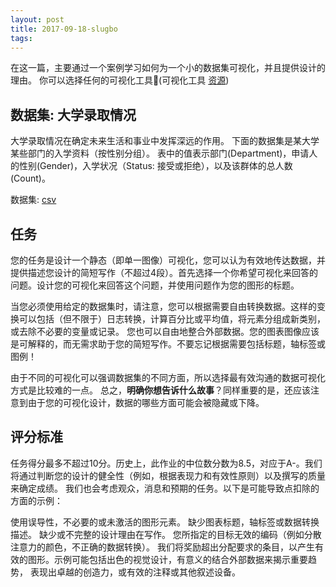 ```yaml
---
layout: post
title: 2017-09-18-slugbo
tags:
---
```


在这一篇，主要通过一个案例学习如何为一个小的数据集可视化，并且提供设计的理由。
你可以选择任何的可视化工具🔧(可视化工具 [资源](https://courses.cs.washington.edu/courses/cse512/16sp/resources.html))


## 数据集: 大学录取情况

大学录取情况在确定未来生活和事业中发挥深远的作用。
下面的数据集是某大学某些部门的入学资料（按性别分组）。
表中的值表示部门(Department)，申请人的性别(Gender)，入学状况（Status: 接受或拒绝），以及该群体的总人数(Count)。

数据集: [csv](https://courses.cs.washington.edu/courses/cse512/16sp/data/admissions.csv)

## 任务

您的任务是设计一个静态（即单一图像）可视化，您可以认为有效地传达数据，并提供描述您设计的简短写作（不超过4段）。首先选择一个你希望可视化来回答的问题。设计您的可视化来回答这个问题，并使用问题作为您的图形的标题。

当您必须使用给定的数据集时，请注意，您可以根据需要自由转换数据。这样的变换可以包括（但不限于）日志转换，计算百分比或平均值，将元素分组成新类别，或去除不必要的变量或记录。
您也可以自由地整合外部数据。您的图表图像应该是可解释的，而无需求助于您的简短写作。不要忘记根据需要包括标题，轴标签或图例！

由于不同的可视化可以强调数据集的不同方面，所以选择最有效沟通的数据可视化方式是比较难的一点。
总之，**明确你想告诉什么故事**？同样重要的是，还应该注意到由于您的可视化设计，数据的哪些方面可能会被隐藏或下降。


##  评分标准

任务得分最多不超过10分。历史上，此作业的中位数分数为8.5，对应于A-。我们将通过判断您的设计的健全性（例如，根据表现力和有效性原则）以及撰写的质量来确定成绩。
我们也会考虑观众，消息和预期的任务。以下是可能导致点扣除的方面的示例：

使用误导性，不必要的或未激活的图形元素。
缺少图表标题，轴标签或数据转换描述。
缺少或不完整的设计理由在写作。
您所指定的目标无效的编码（例如分散注意力的颜色，不正确的数据转换）。
我们将奖励超出分配要求的条目，以产生有效的图形。示例可能包括出色的视觉设计，有意义的结合外部数据来揭示重要趋势，
表现出卓越的创造力，或有效的注释或其他叙述设备。




